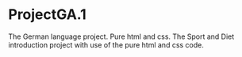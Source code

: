 # ProjectGA.1
The German language project. Pure html and css.
The Sport and Diet introduction project with use of the pure html and css code.
